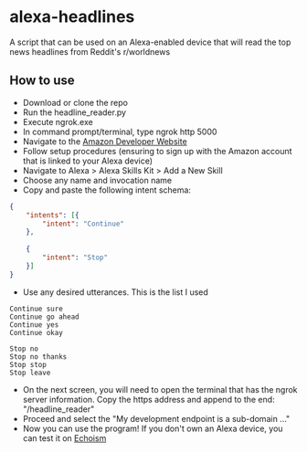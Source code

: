 # alexa-headlines
A script that can be used on an Alexa-enabled device that will read the top news headlines from Reddit's r/worldnews

## How to use
* Download or clone the repo
* Run the headline_reader.py
* Execute ngrok.exe
* In command prompt/terminal, type ngrok http 5000
* Navigate to the [Amazon Developer Website](https://goo.gl/hl4kwD)
* Follow setup procedures (ensuring to sign up with the Amazon account that is linked to your Alexa device)
* Navigate to Alexa > Alexa Skills Kit > Add a New Skill
* Choose any name and invocation name
* Copy and paste the following intent schema:

```json
{
    "intents": [{
        "intent": "Continue"
    },
                
    {
        "intent": "Stop"
    }]
}
```
* Use any desired utterances. This is the list I used
```
Continue sure
Continue go ahead
Continue yes
Continue okay

Stop no
Stop no thanks
Stop stop
Stop leave
```
* On the next screen, you will need to open the terminal that has the ngrok server information. Copy the https address and append to the end: "/headline_reader"
* Proceed and select the "My development endpoint is a sub-domain ..."
* Now you can use the program! If you don't own an Alexa device, you can test it on [Echoism](https://goo.gl/qePSpx)
